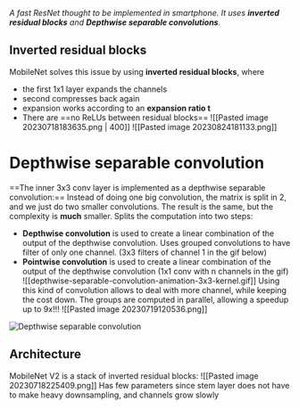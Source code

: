 _A fast ResNet thought to be implemented in smartphone.
It uses **inverted residual blocks** and **Depthwise separable convolutions**._
## Inverted residual blocks
MobileNet solves this issue by using **inverted residual blocks**, where 
- the first 1x1 layer expands the channels
- second compresses back again
- expansion works according to an **expansion ratio t**
- There are ==no ReLUs between residual blocks==
![[Pasted image 20230718183635.png | 400]]
![[Pasted image 20230824181133.png]]
# Depthwise separable convolution
==The inner 3x3 conv layer is implemented as a depthwise separable convolution:==
Instead of doing one big convolution, the matrix is split in 2, and we just do two smaller convolutions. The result is the same, but the complexity is **much** smaller.
Splits the computation into two steps: 
- **Depthwise convolution** is used to create a linear combination of the output of the depthwise convolution. Uses grouped convolutions to have filter of only one channel. (3x3 filters of channel 1 in the gif below)
- **Pointwise convolution** is used to create a linear combination of the output of the depthwise convolution (1x1 conv with n channels in the gif)
![[depthwise-separable-convolution-animation-3x3-kernel.gif]]
Using this kind of convolution allows to deal with more channel, while keeping the cost down. The groups are computed in parallel, allowing a speedup up to 9x!!!
![[Pasted image 20230719120536.png]]

![Depthwise separable convolution](https://www.youtube.com/watch?v=vVaRhZXovbw)
## Architecture
MobileNet V2 is a stack of inverted residual blocks:
![[Pasted image 20230718225409.png]]
Has few parameters since stem layer does not have to make heavy downsampling, and channels grow slowly